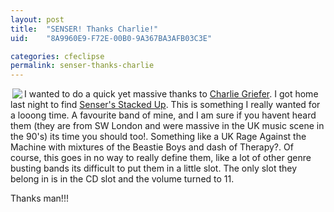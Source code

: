 ```yaml
---
layout: post
title:  "SENSER! Thanks Charlie!"
uid:	"8A9960E9-F72E-00B0-9A367BA3AFB03C3E"

categories: cfeclipse
permalink: senser-thanks-charlie
---
```

<a href="http://www.amazon.co.uk/Stacked-Up-Senser/dp/B00005AXN2/sr=8-1/qid=1166783712/ref=pd_ka_1/202-5218834-0604624?ie=UTF8&s=music"><img src="http://www.markdrew.co.uk/blog/images/Senser.jpg" align="left" hspace="3"> </a> I wanted to do a quick yet massive thanks to <a href="http://cfblog.com/cgriefer/">Charlie Griefer</a>. I got home last night to find <a href="http://www.amazon.co.uk/Stacked-Up-Senser/dp/B00005AXN2/sr=8-1/qid=1166783712/ref=pd_ka_1/202-5218834-0604624?ie=UTF8&s=music">Senser's Stacked Up</a>. This is something I really wanted for a looong time. A favourite band of mine, and I am sure if you havent heard them (they are from SW London and were massive in the UK music scene in the 90's) its time you should too!. Something like a UK Rage Against the Machine with mixtures of the Beastie Boys and dash of Therapy?. Of course, this goes in no way to really define them, like a lot of other genre busting bands its difficult to put them in a little slot. The only slot they belong in is in the CD slot and the volume turned to 11.

Thanks man!!!